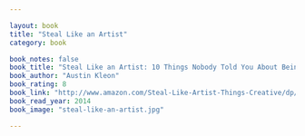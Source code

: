 ```yaml
---

layout: book
title: "Steal Like an Artist"
category: book

book_notes: false
book_title: "Steal Like an Artist: 10 Things Nobody Told You About Being Creative"
book_author: "Austin Kleon"
book_rating: 8
book_link: "http://www.amazon.com/Steal-Like-Artist-Things-Creative/dp/0761169253/"
book_read_year: 2014
book_image: "steal-like-an-artist.jpg"

---
```

